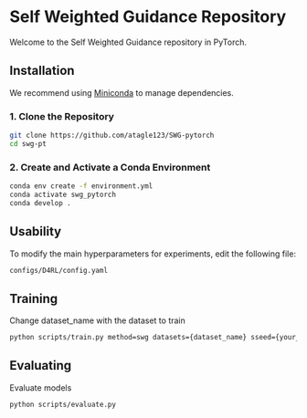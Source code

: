 # Self Weighted Guidance Repository

Welcome to the Self Weighted Guidance repository in PyTorch. 


## Installation

We recommend using [Miniconda](https://docs.conda.io/en/latest/miniconda.html) to manage dependencies.


### 1. Clone the Repository

```bash
git clone https://github.com/atagle123/SWG-pytorch
cd swg-pt
```

### 2. Create and Activate a Conda Environment

```bash
conda env create -f environment.yml
conda activate swg_pytorch
conda develop .
```

## Usability

To modify the main hyperparameters for experiments, edit the following file:

```bash
configs/D4RL/config.yaml
```

## Training

Change dataset_name with the dataset to train

```bash
python scripts/train.py method=swg datasets={dataset_name} sseed={your_seed}
```

## Evaluating

Evaluate models

```bash
python scripts/evaluate.py
```
